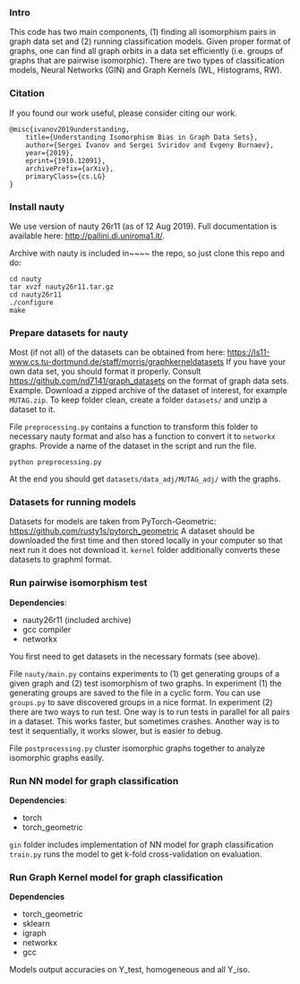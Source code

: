 ### Intro
This code has two main components, (1) finding all isomorphism pairs in graph data set and (2) running classification models. Given proper format of graphs, one can find all graph orbits in a data set efficiently (i.e. groups of graphs that are pairwise isomorphic). There are two types of classification models, Neural Networks (GIN) and Graph Kernels (WL, Histograms, RW). 

### Citation
If you found our work useful, please consider citing our work. 

    @misc{ivanov2019understanding,
        title={Understanding Isomorphism Bias in Graph Data Sets},
        author={Sergei Ivanov and Sergei Sviridov and Evgeny Burnaev},
        year={2019},
        eprint={1910.12091},
        archivePrefix={arXiv},
        primaryClass={cs.LG}
    }

### Install nauty 
We use version of nauty 26r11 (as of 12 Aug 2019). Full documentation is available here: http://pallini.di.uniroma1.it/. 

Archive with nauty is included in~~~~ the repo, so just clone this repo and do: 
```
cd nauty
tar xvzf nauty26r11.tar.gz
cd nauty26r11
./configure
make
```

### Prepare datasets for nauty
Most (if not all) of the datasets can be obtained from here: https://ls11-www.cs.tu-dortmund.de/staff/morris/graphkerneldatasets
If you have your own data set, you should format it properly. Consult https://github.com/nd7141/graph_datasets on the format of graph data sets. 
Example. Download a zipped archive of the dataset of interest, for example `MUTAG.zip`. To keep folder clean, create a folder `datasets/` and unzip a dataset to it.

File `preprocessing.py` contains a function to transform this folder to necessary nauty format and also has a function to convert it to `networkx` graphs. 
Provide a name of the dataset in the script and run the file.  
```
python preprocessing.py 
```
At the end you should get `datasets/data_adj/MUTAG_adj/` with the graphs.
 
### Datasets for running models
Datasets for models are taken from PyTorch-Geometric: https://github.com/rusty1s/pytorch_geometric
A dataset should be downloaded the first time and then stored locally in your computer so that next run
it does not download it. 
`kernel` folder additionally converts these datasets to graphml format. 

### Run pairwise isomorphism test
**Dependencies**: 
* nauty26r11 (included archive)
* gcc compiler
* networkx 

You first need to get datasets in the necessary formats (see above).

File `nauty/main.py` contains experiments to (1) get generating groups of a given graph and (2) test isomorphism of two graphs. 
In experiment (1) the generating groups are saved to the file in a cyclic form. You can use `groups.py` to save discovered groups in a nice format.
In experiment (2) there are two ways to run test. One way is to run tests in parallel for all pairs in a dataset.
This works faster, but sometimes crashes. Another way is to test it sequentially, it works slower, but is easier to debug. 

File `postprocessing.py` cluster isomorphic graphs together to analyze isomorphic graphs easily. 

### Run NN model for graph classification
**Dependencies**:
* torch
* torch_geometric

`gin` folder includes implementation of NN model for graph classification
`train.py` runs the model to get k-fold cross-validation on evaluation. 

### Run Graph Kernel model for graph classification
**Dependencies**
* torch_geometric 
* sklearn
* igraph
* networkx
* gcc

Models output accuracies on Y_test, homogeneous and all Y_iso.  
